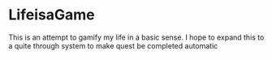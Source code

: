 # LifeisaGame
This is an attempt to gamify my life in a basic sense. 
I hope to expand this to a quite through system to make quest be completed automatic